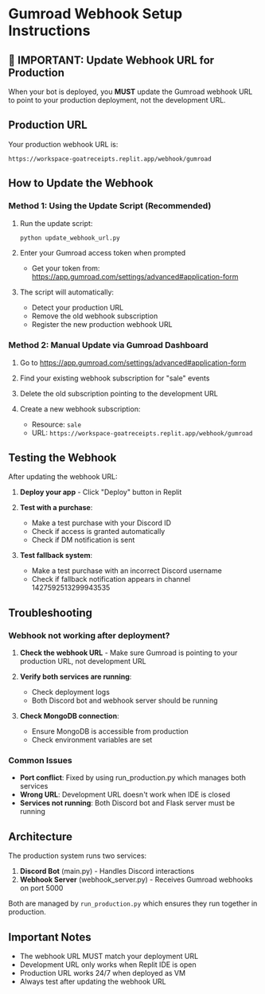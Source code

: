 # Gumroad Webhook Setup Instructions

## 🚨 IMPORTANT: Update Webhook URL for Production

When your bot is deployed, you **MUST** update the Gumroad webhook URL to point to your production deployment, not the development URL.

## Production URL
Your production webhook URL is:
```
https://workspace-goatreceipts.replit.app/webhook/gumroad
```

## How to Update the Webhook

### Method 1: Using the Update Script (Recommended)

1. Run the update script:
   ```bash
   python update_webhook_url.py
   ```

2. Enter your Gumroad access token when prompted
   - Get your token from: https://app.gumroad.com/settings/advanced#application-form

3. The script will automatically:
   - Detect your production URL
   - Remove the old webhook subscription
   - Register the new production webhook URL

### Method 2: Manual Update via Gumroad Dashboard

1. Go to https://app.gumroad.com/settings/advanced#application-form

2. Find your existing webhook subscription for "sale" events

3. Delete the old subscription pointing to the development URL

4. Create a new webhook subscription:
   - Resource: `sale`
   - URL: `https://workspace-goatreceipts.replit.app/webhook/gumroad`

## Testing the Webhook

After updating the webhook URL:

1. **Deploy your app** - Click "Deploy" button in Replit

2. **Test with a purchase**:
   - Make a test purchase with your Discord ID
   - Check if access is granted automatically
   - Check if DM notification is sent

3. **Test fallback system**:
   - Make a test purchase with an incorrect Discord username
   - Check if fallback notification appears in channel 1427592513299943535

## Troubleshooting

### Webhook not working after deployment?

1. **Check the webhook URL** - Make sure Gumroad is pointing to your production URL, not development URL

2. **Verify both services are running**:
   - Check deployment logs
   - Both Discord bot and webhook server should be running

3. **Check MongoDB connection**:
   - Ensure MongoDB is accessible from production
   - Check environment variables are set

### Common Issues

- **Port conflict**: Fixed by using run_production.py which manages both services
- **Wrong URL**: Development URL doesn't work when IDE is closed
- **Services not running**: Both Discord bot and Flask server must be running

## Architecture

The production system runs two services:

1. **Discord Bot** (main.py) - Handles Discord interactions
2. **Webhook Server** (webhook_server.py) - Receives Gumroad webhooks on port 5000

Both are managed by `run_production.py` which ensures they run together in production.

## Important Notes

- The webhook URL MUST match your deployment URL
- Development URL only works when Replit IDE is open
- Production URL works 24/7 when deployed as VM
- Always test after updating the webhook URL